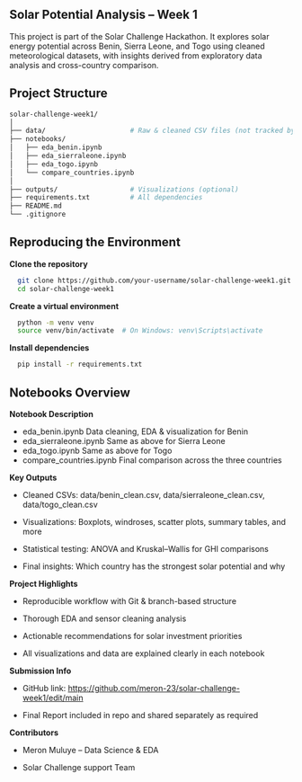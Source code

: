 ## Solar Potential Analysis – Week 1
This project is part of the Solar Challenge Hackathon. It explores solar energy potential across Benin, Sierra Leone, and Togo using cleaned meteorological datasets, with insights derived from exploratory data analysis and cross-country comparison.

## Project Structure

```bash
solar-challenge-week1/
│
├── data/                     # Raw & cleaned CSV files (not tracked by Git)
├── notebooks/
│   ├── eda_benin.ipynb
│   ├── eda_sierraleone.ipynb
│   ├── eda_togo.ipynb
│   └── compare_countries.ipynb
│
├── outputs/                  # Visualizations (optional)
├── requirements.txt          # All dependencies
├── README.md
└── .gitignore
```

## Reproducing the Environment

**Clone the repository**
```bash
  git clone https://github.com/your-username/solar-challenge-week1.git
  cd solar-challenge-week1
```
**Create a virtual environment**

```bash
  python -m venv venv
  source venv/bin/activate  # On Windows: venv\Scripts\activate
```

**Install dependencies**

```bash
  pip install -r requirements.txt
```
## Notebooks Overview

**Notebook	Description**
- eda_benin.ipynb	Data cleaning, EDA & visualization for Benin
- eda_sierraleone.ipynb	Same as above for Sierra Leone
- eda_togo.ipynb	Same as above for Togo
- compare_countries.ipynb	Final comparison across the three countries

**Key Outputs**

- Cleaned CSVs: data/benin_clean.csv, data/sierraleone_clean.csv, data/togo_clean.csv

- Visualizations: Boxplots, windroses, scatter plots, summary tables, and more

- Statistical testing: ANOVA and Kruskal–Wallis for GHI comparisons

- Final insights: Which country has the strongest solar potential and why

**Project Highlights**

- Reproducible workflow with Git & branch-based structure

- Thorough EDA and sensor cleaning analysis

- Actionable recommendations for solar investment priorities

- All visualizations and data are explained clearly in each notebook

**Submission Info**
- GitHub link: https://github.com/meron-23/solar-challenge-week1/edit/main

- Final Report included in repo and shared separately as required

**Contributors**
- Meron Muluye – Data Science & EDA

- Solar Challenge support Team



